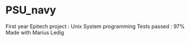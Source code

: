 # PSU_navy
First year Epitech project : Unix System programming
Tests passed : 97%
Made with Marius Ledig
